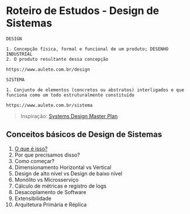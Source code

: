 # Roteiro de Estudos - Design de Sistemas

```
DESIGN

1. Concepção física, formal e funcional de um produto; DESENHO INDUSTRIAL
2. O produto resultante dessa concepção

https://www.aulete.com.br/design
```

```
SISTEMA

1. Conjunto de elementos (concretos ou abstratos) interligados e que funciona como um todo estruturalmente constituído

https://www.aulete.com.br/sistema
```

> Inspiração: [Systems Design Master Plan](https://github.com/mohsenshafiei/system-design-master-plan)

## Conceitos básicos de Design de Sistemas

1. [O que é isso?](./00-o-que-e-isso.md)
1. Por que precisamos disso?
1. Como começar?
1. Dimensionamento Horizontal vs Vertical
1. Design de alto nível vs Design de baixo nível
1. Monólito vs Microsserviço
1. Cálculo de métricas e registro de logs
1. Desacoplamento de Software
1. Extensibilidade
1. Arquitetura Primária e Réplica
